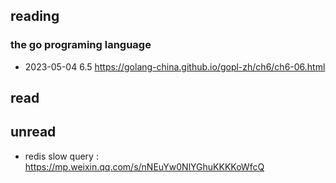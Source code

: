 ## reading

### the go programing language 
- 2023-05-04  6.5 https://golang-china.github.io/gopl-zh/ch6/ch6-06.html

## read

## unread
- redis slow query : https://mp.weixin.qq.com/s/nNEuYw0NlYGhuKKKKoWfcQ
